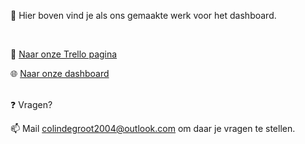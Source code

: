 📓 Hier boven vind je als ons gemaakte werk voor het dashboard.

<br>

📔 [Naar onze Trello pagina](https://31761.hosts1.ma-cloud.nl/Bright/dashboard.html) 

🌐 [Naar onze dashboard](http://31761.hosts1.ma-cloud.nl/eindresultaat/Bright/index.html) 

<br>
❓  Vragen?

📫 Mail colindegroot2004@outlook.com om daar je vragen te stellen.
